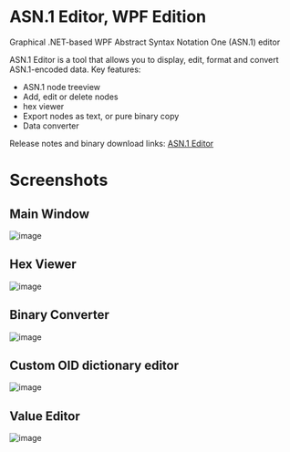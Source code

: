 # ASN.1 Editor, WPF Edition
Graphical .NET-based WPF Abstract Syntax Notation One (ASN.1) editor

ASN.1 Editor is a tool that allows you to display, edit, format and convert ASN.1-encoded data.
Key features:
* ASN.1 node treeview
* Add, edit or delete nodes
* hex viewer
* Export nodes as text, or pure binary copy
* Data converter

Release notes and binary download links: [ASN.1 Editor](https://github.com/Crypt32/Asn1Editor.WPF/releases)
# Screenshots

## Main Window
![image](https://github.com/Crypt32/Asn1Editor.WPF/assets/6384119/7f2354b2-dc56-483e-a87a-152870a3b609)

## Hex Viewer
![image](https://github.com/Crypt32/Asn1Editor.WPF/assets/6384119/c1bb73d5-2552-4cf6-b89e-66af94b94164)

## Binary Converter
![image](https://github.com/Crypt32/Asn1Editor.WPF/assets/6384119/92f49ea8-c619-4978-b885-a35914b7ef74)

## Custom OID dictionary editor
![image](https://github.com/Crypt32/Asn1Editor.WPF/assets/6384119/1ab7c3d2-cfd8-4b92-b5cd-5ec533502a18)

## Value Editor
![image](https://github.com/Crypt32/Asn1Editor.WPF/assets/6384119/3d69db37-fbe1-4804-8a04-38339a4ebfec)
